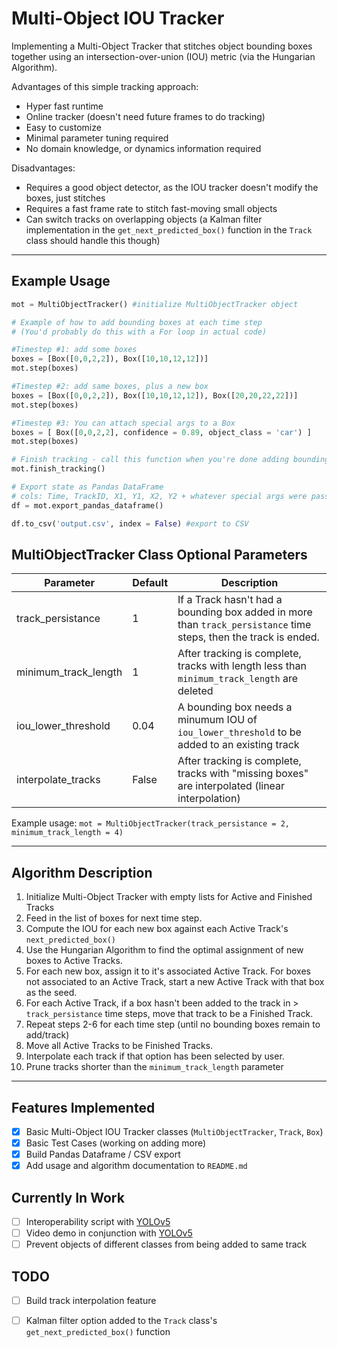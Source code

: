 # Multi-Object IOU Tracker

Implementing a Multi-Object Tracker that stitches object bounding boxes together using an intersection-over-union (IOU) metric (via the Hungarian Algorithm).

Advantages of this simple tracking approach:
- Hyper fast runtime
- Online tracker (doesn't need future frames to do tracking)
- Easy to customize
- Minimal parameter tuning required
- No domain knowledge, or dynamics information required

Disadvantages:
- Requires a good object detector, as the IOU tracker doesn't modify the boxes, just stitches
- Requires a fast frame rate to stitch fast-moving small objects
- Can switch tracks on overlapping objects (a Kalman filter implementation in the `get_next_predicted_box()` function in the `Track` class should handle this though)

---

## Example Usage

``` Python
mot = MultiObjectTracker() #initialize MultiObjectTracker object

# Example of how to add bounding boxes at each time step
# (You'd probably do this with a For loop in actual code)

#Timestep #1: add some boxes
boxes = [Box([0,0,2,2]), Box([10,10,12,12])]
mot.step(boxes)

#Timestep #2: add same boxes, plus a new box
boxes = [Box([0,0,2,2]), Box([10,10,12,12]), Box([20,20,22,22])]
mot.step(boxes)

#Timestep #3: You can attach special args to a Box
boxes = [ Box([0,0,2,2], confidence = 0.89, object_class = 'car') ]
mot.step(boxes)

# Finish tracking - call this function when you're done adding bounding boxes
mot.finish_tracking()

# Export state as Pandas DataFrame
# cols: Time, TrackID, X1, Y1, X2, Y2 + whatever special args were passed into Box objects above
df = mot.export_pandas_dataframe()

df.to_csv('output.csv', index = False) #export to CSV
```

## MultiObjectTracker Class Optional Parameters

| Parameter | Default | Description |
| --- | --- | --- |
| track_persistance | 1 | If a Track hasn't had a bounding box added in more than `track_persistance` time steps, then the track is ended. |
| minimum_track_length | 1 | After tracking is complete, tracks with length less than `minimum_track_length` are deleted |
| iou_lower_threshold | 0.04 | A bounding box needs a minumum IOU of `iou_lower_threshold` to be added to an existing track |
| interpolate_tracks | False | After tracking is complete, tracks with "missing boxes" are interpolated (linear interpolation) |

Example usage: `mot = MultiObjectTracker(track_persistance = 2, minimum_track_length = 4)`

---

## Algorithm Description

1. Initialize Multi-Object Tracker with empty lists for Active and Finished Tracks
1. Feed in the list of boxes for next time step.
1. Compute the IOU for each new box against each Active Track's `next_predicted_box()` 
1. Use the Hungarian Algorithm to find the optimal assignment of new boxes to Active Tracks.
1. For each new box, assign it to it's associated Active Track. For boxes not associated to an Active Track, start a new Active Track with that box as the seed.
1. For each Active Track, if a box hasn't been added to the track in > `track_persistance` time steps, move that track to be a Finished Track.
1. Repeat steps 2-6 for each time step (until no bounding boxes remain to add/track)
1. Move all Active Tracks to be Finished Tracks.
1. Interpolate each track if that option has been selected by user.
1. Prune tracks shorter than the `minimum_track_length` parameter 

---

## Features Implemented

- [x] Basic Multi-Object IOU Tracker classes (`MultiObjectTracker`, `Track`, `Box`)
- [x] Basic Test Cases (working on adding more)
- [x] Build Pandas Dataframe / CSV export
- [x] Add usage and algorithm documentation to `README.md`

## Currently In Work

- [ ] Interoperability script with [YOLOv5](https://github.com/ultralytics/yolov5)
- [ ] Video demo in conjunction with [YOLOv5](https://github.com/ultralytics/yolov5)
- [ ] Prevent objects of different classes from being added to same track

## TODO

- [ ] Build track interpolation feature
- [ ] Kalman filter option added to the `Track` class's `get_next_predicted_box()` function

